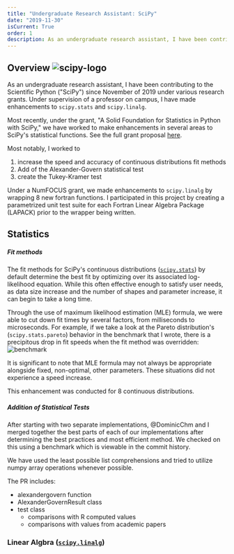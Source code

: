 ```yaml
---
title: "Undergraduate Research Assistant: SciPy"
date: "2019-11-30"
isCurrent: True
order: 1
description: As an undergraduate research assistant, I have been contributing to the Scientific Python ("SciPy") since November of 2019 under various research grants. 
---
```


## Overview ![scipy-logo](/scipy-logo-300.png)
As an undergraduate research assistant, I have been contributing to the Scientific Python ("SciPy") since November of 2019 under various research grants. Under supervision of a professor on campus, I have made enhancements to `scipy.stats` and `scipy.linalg`.

Most recently, under the grant, "A Solid Foundation for Statistics in Python with SciPy," we have worked to make enhancements in several areas to SciPy's statistical functions. See the full grant proposal [here](https://warrenweckesser.github.io/czi/scipy-2019-czi-proposal-revised.pdf). 



Most notably, I worked to

  1. increase the speed and accuracy of continuous distributions fit methods
  2. Add of the Alexander-Govern statistical test
  3. create the Tukey-Kramer test



Under a NumFOCUS grant, we made enhancements to `scipy.linalg` by wrapping 8 new fortran functions. I participated in this project by creating a parametrized unit test suite for each Fortran Linear Algebra Package (LAPACK) prior to the wrapper being written. 



## Statistics 

##### Fit methods


The fit methods for SciPy's continuous distributions ([`scipy.stats`](https://docs.scipy.org/doc/scipy/reference/stats.html)) by default determine the best fit by optimizing over its associated log-likelihood equation. While this often effective enough to satisfy user needs, as data size increase and the number of shapes and parameter increase, it can begin to take a long time. 

Through the use of maximum likelihood estimation (MLE) formula, we were able to cut down fit times by several factors, from milliseconds to microseconds. For example, if we take a look at the Pareto distribution's (`scipy.stats.pareto`) behavior in the benchmark that I wrote, there is a precipitous drop in fit speeds when the fit method was overridden:
![benchmark](/benchmark.png)

It is significant to note that MLE formula may not always be appropriate alongside fixed, non-optimal, other parameters. These situations did not experience a speed increase. 

This enhancement was conducted for 8 continuous distributions.

##### Addition of Statistical Tests

After starting with two separate implementations, @DominicChm and I merged together the best parts of each of our implementations after determining the best practices and most efficient method. We checked on this using a benchmark which is viewable in the commit history.

We have used the least possible list comprehensions and tried to utilize numpy array operations whenever possible.

The PR includes:

- alexandergovern function
- AlexanderGovernResult class
- test class
  - comparisons with R computed values
  - comparisons with values from academic papers

### Linear Algbra ([`scipy.linalg`](https://docs.scipy.org/doc/scipy/reference/linalg.html))

